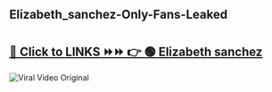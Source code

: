 
 ## Elizabeth_sanchez-Only-Fans-Leaked

# <h2><a href="https://clipsfans.com/Elizabeth_sanchez&ref=git">🔗 Click to LINKS ⏩⏩ 👉 🟢 Elizabeth sanchez </a></h2>

<a href="https://clipsfans.com/Elizabeth_sanchez&ref=git" rel="nofollow" data-target="animated-image.originalLink"><img src="https://i.ibb.co.com/xMMVF88/686577567.gif" alt="Viral Video Original" style="max-width: 100%; display: inline-block;" data-target="animated-image.originalImage"></a>
